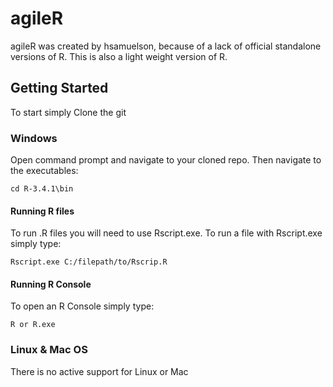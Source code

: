 # agileR
agileR was created by hsamuelson, because of a lack of official standalone versions of R. This is also a light weight version of R.
## Getting Started 
To start simply Clone the git

### Windows
  Open command prompt and navigate to your cloned repo. Then navigate to the executables:
  ```
  cd R-3.4.1\bin
  ```

  #### Running R files
  To run .R files you will need to use Rscript.exe. To run a file with Rscript.exe simply type:
  ```
  Rscript.exe C:/filepath/to/Rscrip.R
  ```
  #### Running R Console
  To open an R Console simply type:
  ```
  R or R.exe
  ```

### Linux & Mac OS
There is no active support for Linux or Mac


